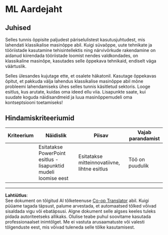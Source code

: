 <!--
CO_OP_TRANSLATOR_METADATA:
{
  "original_hash": "fdebfcd0a3f12c9e2b436ded1aa79885",
  "translation_date": "2025-10-11T11:50:45+00:00",
  "source_file": "9-Real-World/1-Applications/assignment.md",
  "language_code": "et"
}
-->
# ML Aardejaht

## Juhised

Selles tunnis õppisite paljudest päriselulistest kasutusjuhtudest, mis lahendati klassikalise masinõppe abil. Kuigi süvaõppe, uute tehnikate ja tööriistade kasutamine tehisintellektis ning närvivõrkude rakendamine on aidanud kiirendada tööriistade loomist nendes valdkondades, on klassikaline masinõpe, kasutades selle õppekava tehnikaid, endiselt väga väärtuslik.

Selles ülesandes kujutage ette, et osalete häkatonil. Kasutage õppekavas õpitut, et pakkuda välja lahendus klassikalise masinõppe abil mõne probleemi lahendamiseks ühes selles tunnis käsitletud sektoris. Looge esitlus, kus arutate, kuidas oma ideed ellu viia. Lisapunkte saate, kui suudate koguda näidisandmeid ja luua masinõppemudeli oma kontseptsiooni toetamiseks!

## Hindamiskriteeriumid

| Kriteerium | Näidislik                                                           | Piisav                                           | Vajab parandamist      |
| ---------- | ------------------------------------------------------------------- | ----------------------------------------------- | ---------------------- |
|            | Esitatakse PowerPoint esitlus - lisapunktid mudeli loomise eest     | Esitatakse mitteinnovatiivne, lihtne esitlus    | Töö on puudulik       |

---

**Lahtiütlus**:  
See dokument on tõlgitud AI tõlketeenuse [Co-op Translator](https://github.com/Azure/co-op-translator) abil. Kuigi püüame tagada täpsust, palume arvestada, et automaatsed tõlked võivad sisaldada vigu või ebatäpsusi. Algne dokument selle algses keeles tuleks pidada autoriteetseks allikaks. Olulise teabe puhul soovitame kasutada professionaalset inimtõlget. Me ei vastuta arusaamatuste või valesti tõlgenduste eest, mis võivad tuleneda selle tõlke kasutamisest.